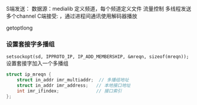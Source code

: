 S端发送：
    数据源：medialib
        定义频道，每个频道定义文件
    流量控制
    多线程发送多个channel
C端接受:
    ，通过进程间通讯使用解码器播放

getoptlong


### 设置套接字多播组
`setsockopt(sd, IPPROTO_IP, IP_ADD_MEMBERSHIP, &mreqn, sizeof(mreqn));`
设置套接字加入一个多播组
```c
struct ip_mreqn {
    struct in_addr imr_multiaddr;  // 多播组地址
    struct in_addr imr_address;   // 本地接口地址
    int imr_ifindex;              // 接口索引
};
```